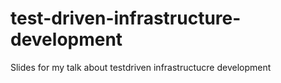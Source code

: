# test-driven-infrastructure-development
Slides for my talk about testdriven infrastructucre development
